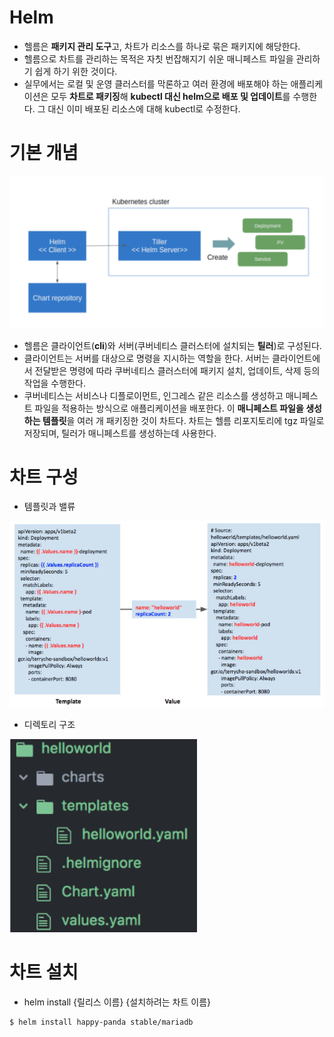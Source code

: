 Helm
=====

- 헬름은 **패키지 관리 도구**고, 차트가 리소스를 하나로 묶은 패키지에 해당한다. 
- 헬름으로 차트를 관리하는 목적은 자칫 번잡해지기 쉬운 매니페스트 파일을 관리하기 쉽게 하기 위한 것이다.
- 실무에서는 로컬 및 운영 클러스터를 막론하고 여러 환경에 배포해야 하는 애플리케이션은 모두 **차트로 패키징**해 **kubectl 대신 helm으로 배포 및 업데이트**를 수행한다. 그 대신 이미 배포된 리소스에 대해 kubectl로 수정한다.


기본 개념
=====

<img title="helm" src="./images/kubernetes/helm_basic.png" alt="helm" width="800px">

- 헬름은 클라이언트(**cli**)와 서버(쿠버네티스 클러스터에 설치되는 **틸러**)로 구성된다. 
- 클라이언트는 서버를 대상으로 명령을 지시하는 역할을 한다. 서버는 클라이언트에서 전달받은 명령에 따라 쿠버네티스 클러스터에 패키지 설치, 업데이트, 삭제 등의 작업을 수행한다.
- 쿠버네티스는 서비스나 디플로이먼트, 인그레스 같은 리소스를 생성하고 매니페스트 파일을 적용하는 방식으로 애플리케이션을 배포한다. 이 **매니페스트 파일을 생성하는 템플릿**을 여러 개 패키징한 것이 차트다. 차트는 헬름 리포지토리에 tgz 파일로 저장되며, 틸러가 매니페스트를 생성하는데 사용한다.


차트 구성
=====

- 템플릿과 밸류

<img title="helm" src="./images/kubernetes/helm_template_value_example.png" alt="helm" width="700px">

- 디렉토리 구조

<img title="helm" src="./images/kubernetes/helm_directory_example.png" alt="helm" width="300px">


차트 설치
=====

- helm install {릴리스 이름} {설치하려는 차트 이름}

```
$ helm install happy-panda stable/mariadb
```
